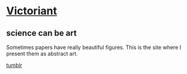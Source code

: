 # [Victoriant](http://victoriant.tumblr.com/)
## science can be art

Sometimes papers have really beautiful figures.  This is the site where I present them as abstract art.

[tumblr](http://victoriant.tumblr.com/)